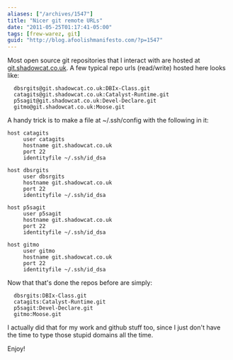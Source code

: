 ```yaml
---
aliases: ["/archives/1547"]
title: "Nicer git remote URLs"
date: "2011-05-25T01:17:41-05:00"
tags: [frew-warez, git]
guid: "http://blog.afoolishmanifesto.com/?p=1547"
---
```

Most open source git repositories that I interact with are hosted at [git.shadowcat.co.uk](http://git.shadowcat.co.uk). A few typical repo urls (read/write) hosted here looks like:

      dbsrgits@git.shadowcat.co.uk:DBIx-Class.git
      catagits@git.shadowcat.co.uk:Catalyst-Runtime.git
      p5sagit@git.shadowcat.co.uk:Devel-Declare.git
      gitmo@git.shadowcat.co.uk:Moose.git

A handy trick is to make a file at ~/.ssh/config with the following in it:

    host catagits
         user catagits
         hostname git.shadowcat.co.uk
         port 22
         identityfile ~/.ssh/id_dsa

    host dbsrgits
         user dbsrgits
         hostname git.shadowcat.co.uk
         port 22
         identityfile ~/.ssh/id_dsa

    host p5sagit
         user p5sagit
         hostname git.shadowcat.co.uk
         port 22
         identityfile ~/.ssh/id_dsa

    host gitmo
         user gitmo
         hostname git.shadowcat.co.uk
         port 22
         identityfile ~/.ssh/id_dsa

Now that that's done the repos before are simply:

      dbsrgits:DBIx-Class.git
      catagits:Catalyst-Runtime.git
      p5sagit:Devel-Declare.git
      gitmo:Moose.git

I actually did that for my work and github stuff too, since I just don't have the time to type those stupid domains all the time.

Enjoy!

